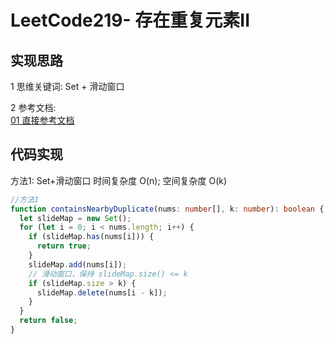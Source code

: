 # LeetCode219- 存在重复元素II

## 实现思路

1 思维关键词: Set + 滑动窗口

2 参考文档: <br/>
[01 直接参考文档](https://leetcode.cn/problems/contains-duplicate-ii/solution/hua-jie-suan-fa-219-cun-zai-zhong-fu-yuan-su-ii-by/)


## 代码实现

方法1: Set+滑动窗口  时间复杂度 O(n); 空间复杂度 O(k)

```ts
//方法1
function containsNearbyDuplicate(nums: number[], k: number): boolean {
  let slideMap = new Set();
  for (let i = 0; i < nums.length; i++) {
    if (slideMap.has(nums[i])) {
      return true;
    }
    slideMap.add(nums[i]);
    // 滑动窗口，保持 slideMap.size() <= k
    if (slideMap.size > k) {
      slideMap.delete(nums[i - k]);
    }
  }
  return false;
}
```
